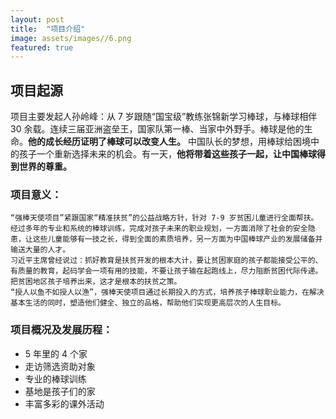 ```yaml
---
layout: post
title:  "项目介绍"
image: assets/images//6.png
featured: true
---
```

## 项目起源
项目主要发起人孙岭峰：从 7 岁跟随“国宝级”教练张锦新学习棒球，与棒球相伴 30 余载。连续三届亚洲盗垒王，国家队第一棒、当家中外野手。棒球是他的生命。**他的成长经历证明了棒球可以改变人生。**
中国队长的梦想，用棒球给困境中的孩子一个重新选择未来的机会。有一天，**他将带着这些孩子一起，让中国棒球得到世界的尊重。**

### 项目意义：
    “强棒天使项目”紧跟国家“精准扶贫”的公益战略方针，针对 7-9 岁贫困儿童进行全面帮扶。经过多年的专业和系统的棒球训练，完成对孩子未来的职业规划，一方面消除了社会的安全隐患，让这些儿童能够有一技之长，得到全面的素质培养，另一方面为中国棒球产业的发展储备并输送大量的人才。
    习近平主席曾经说过：抓好教育是扶贫开发的根本大计，要让贫困家庭的孩子都能接受公平的、有质量的教育，起码学会一项有用的技能，不要让孩子输在起跑线上，尽力阻断贫困代际传递。把贫困地区孩子培养出来，这才是根本的扶贫之策。
    “授人以鱼不如授人以渔”，强棒天使项目通过长期投入的方式，培养孩子棒球职业能力，在解决基本生活的同时，塑造他们健全、独立的品格，帮助他们实现更高层次的人生目标。

### 项目概况及发展历程：
* 5 年里的 4 个家
* 走访筛选资助对象
* 专业的棒球训练
* 基地是孩子们的家
* 丰富多彩的课外活动

